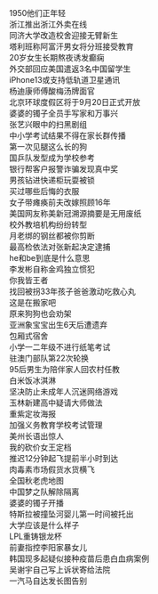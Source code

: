 1950他们正年轻  
浙江推出浙江外卖在线  
同济大学改造校舍迎接无臂新生  
塔利班称阿富汗男女将分班接受教育  
20岁女生长期熬夜诱发癫痫  
外交部回应美国遣返3名中国留学生  
iPhone13或支持低轨道卫星通讯  
杨迪康师傅酸梅汤牌面官  
北京环球度假区将于9月20日正式开放  
婆婆的镯子全员手写家和万事兴  
张艺兴眼中的扫黑剧组  
中小学考试结果不得在家长群传播  
第一次见腿这么长的狗  
国乒队发型成为学校参考  
银行帮客户报警诈骗发现真中奖  
男孩钻进快递柜玩耍被锁  
买过哪些后悔的衣服  
女子带瘫痪前夫改嫁照顾16年  
美国网友称美新冠溯源摘要是无用废纸  
校外教培机构纷纷转型  
月老绑的钢丝都被你剪断  
最高检依法对张新起决定逮捕  
he和be到底是什么意思  
李发彬自称金鸡独立惯犯  
你我皆王者  
找回被拐33年孩子爸爸激动吃救心丸  
这是在搬家吧  
原来狗狗也会劝架  
亚洲象宝宝出生6天后遭遗弃  
包厢式宿舍  
小学一二年级不进行纸笔考试  
驻澳门部队第22次轮换  
95后男生为陪伴家人回农村任教  
白米饭冰淇淋  
坚决防止未成年人沉迷网络游戏  
玉林新建高中疑请大师做法  
重紫定妆海报  
加强义务教育学校考试管理  
美州长语出惊人  
我的砍价女王定档  
推迟12分钟起飞提前半小时到达  
肉毒素市场假货水货横飞  
全国秋老虎地图  
中国梦之队解除隔离  
婆婆的镯子开播  
特斯拉被撞坠河婴儿第一时间被托出  
大学应该是什么样子  
LPL重铸银龙杯  
前妻指控李阳家暴女儿  
韩国现多起疑似接种疫苗后患白血病案例  
吴谢宇自己写上诉状寄给法院  
一汽马自达发长图告别  

